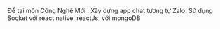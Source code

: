 Đề tại môn Công Nghệ Mới : Xây dựng app chat tương tự Zalo. Sử dụng Socket với react native, reactJs, với mongoDB
